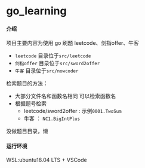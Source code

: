 # go_learning

#### 介绍
项目主要内容为使用 go  刷题  leetcode、剑指offer、牛客

* `leetcode` 目录位于`src/leetcode`
* `剑指offer` 目录位于`src/sword2offer`
* `牛客` 目录位于`src/nowcoder`

检索题目的方法：
* 大部分文件名和函数名相同 可以检索函数名
* 根据题号检索
   * leetcode/sword2offer : 示例`0001.TwoSum`
   * 牛客 ：  `NC1.BigIntPlus`

没做题目目录，懒

#### 运行环境
WSL:ubuntu18.04 LTS + VSCode